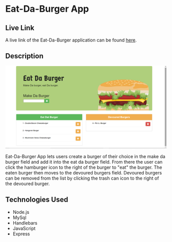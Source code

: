 # Eat-Da-Burger App

## Live Link

A live link of the Eat-Da-Burger application can be found [here](https://limitless-garden-08601.herokuapp.com).

## Description

![Image](public/assets/img/burger.png)

Eat-Da-Burger App lets users create a burger of their choice in the make da burger field and add it into the eat da burger field.  From there the user can click the hamburger icon to the right of the burger to "eat" the burger.  The eaten burger then moves to the devoured burgers field.  Devoured burgers can be removed from the list by clicking the trash can icon to the right of the devoured burger.

## Technologies Used

- Node.js
- MySql
- Handlebars
- JavaScript
- Express